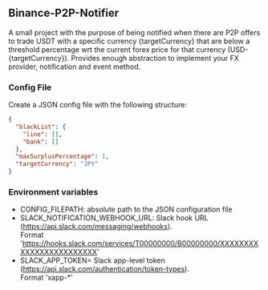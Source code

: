 ## Binance-P2P-Notifier
A small project with the purpose of being notified when there are P2P offers to trade USDT with a specific currency
{targetCurrency} that are below a threshold percentage wrt the current forex price for that currency (USD-{targetCurrency}).
Provides enough abstraction to implement your FX provider, notification and event method.

### Config File
Create a JSON config file with the following structure:
```json
{
  "blackList": {
    "line": [],
    "bank": []
  },
  "maxSurplusPercentage": 1,
  "targetCurrency": "JPY"
}
```

### Environment variables
* CONFIG_FILEPATH: absolute path to the JSON configuration file
* SLACK_NOTIFICATION_WEBHOOK_URL: Slack hook URL (https://api.slack.com/messaging/webhooks).
  <br/>Format 'https://hooks.slack.com/services/T00000000/B00000000/XXXXXXXXXXXXXXXXXXXXXXXX'
* SLACK_APP_TOKEN= Slack app-level token (https://api.slack.com/authentication/token-types).
  <br/>Format 'xapp-*'
